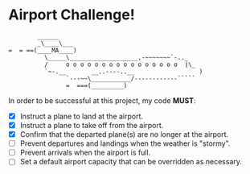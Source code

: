Airport Challenge!
=================

```
        ______
        _\____\___
=  = ==(____MA____)
          \_____\___________________,-~~~~~~~`-.._
          /     o o o o o o o o o o o o o o o o  |\_
          `~-.__       __..----..__                  )
                `---~~\___________/------------`````
                =  ===(_________)

```

In order to be successful at this project, my code **MUST**:
- [x] Instruct a plane to land at the airport.
- [x] Instruct a plane to take off from the airport.
- [x] Confirm that the departed plane(s) are no longer at the airport.
- [ ]  Prevent departures and landings when the weather is "stormy".
- [ ]  Prevent arrivals when the airport is full.
- [ ]  Set a default airport capacity that can be overridden as necessary.
